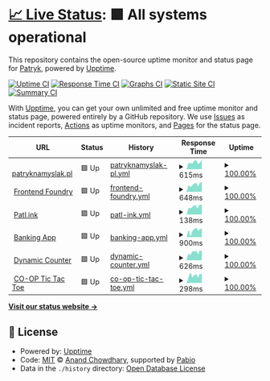 # [📈 Live Status](https://PatrykNamyslak.github.io/status-check): <!--live status--> **🟩 All systems operational**

This repository contains the open-source uptime monitor and status page for [Patryk](https://patryknamyslak.pl), powered by [Upptime](https://github.com/upptime/upptime).

[![Uptime CI](https://github.com/PatrykNamyslak/status-check/workflows/Uptime%20CI/badge.svg)](https://github.com/PatrykNamyslak/status-check/actions?query=workflow%3A%22Uptime+CI%22)
[![Response Time CI](https://github.com/PatrykNamyslak/status-check/workflows/Response%20Time%20CI/badge.svg)](https://github.com/PatrykNamyslak/status-check/actions?query=workflow%3A%22Response+Time+CI%22)
[![Graphs CI](https://github.com/PatrykNamyslak/status-check/workflows/Graphs%20CI/badge.svg)](https://github.com/PatrykNamyslak/status-check/actions?query=workflow%3A%22Graphs+CI%22)
[![Static Site CI](https://github.com/PatrykNamyslak/status-check/workflows/Static%20Site%20CI/badge.svg)](https://github.com/PatrykNamyslak/status-check/actions?query=workflow%3A%22Static+Site+CI%22)
[![Summary CI](https://github.com/PatrykNamyslak/status-check/workflows/Summary%20CI/badge.svg)](https://github.com/PatrykNamyslak/status-check/actions?query=workflow%3A%22Summary+CI%22)

With [Upptime](https://upptime.js.org), you can get your own unlimited and free uptime monitor and status page, powered entirely by a GitHub repository. We use [Issues](https://github.com/PatrykNamyslak/status-check/issues) as incident reports, [Actions](https://github.com/PatrykNamyslak/status-check/actions) as uptime monitors, and [Pages](https://PatrykNamyslak.github.io/status-check) for the status page.

<!--start: status pages-->
<!-- This summary is generated by Upptime (https://github.com/upptime/upptime) -->
<!-- Do not edit this manually, your changes will be overwritten -->
<!-- prettier-ignore -->
| URL | Status | History | Response Time | Uptime |
| --- | ------ | ------- | ------------- | ------ |
| <img alt="" src="https://icons.duckduckgo.com/ip3/patl.ink.ico" height="13"> [patryknamyslak.pl](https://patl.ink/pn) | 🟩 Up | [patryknamyslak-pl.yml](https://github.com/PatrykNamyslak/status-check/commits/HEAD/history/patryknamyslak-pl.yml) | <details><summary><img alt="Response time graph" src="./graphs/patryknamyslak-pl/response-time-week.png" height="20"> 615ms</summary><br><a href="https://PatrykNamyslak.github.io/status-check/history/patryknamyslak-pl"><img alt="Response time 732" src="https://img.shields.io/endpoint?url=https%3A%2F%2Fraw.githubusercontent.com%2FPatrykNamyslak%2Fstatus-check%2FHEAD%2Fapi%2Fpatryknamyslak-pl%2Fresponse-time.json"></a><br><a href="https://PatrykNamyslak.github.io/status-check/history/patryknamyslak-pl"><img alt="24-hour response time 470" src="https://img.shields.io/endpoint?url=https%3A%2F%2Fraw.githubusercontent.com%2FPatrykNamyslak%2Fstatus-check%2FHEAD%2Fapi%2Fpatryknamyslak-pl%2Fresponse-time-day.json"></a><br><a href="https://PatrykNamyslak.github.io/status-check/history/patryknamyslak-pl"><img alt="7-day response time 615" src="https://img.shields.io/endpoint?url=https%3A%2F%2Fraw.githubusercontent.com%2FPatrykNamyslak%2Fstatus-check%2FHEAD%2Fapi%2Fpatryknamyslak-pl%2Fresponse-time-week.json"></a><br><a href="https://PatrykNamyslak.github.io/status-check/history/patryknamyslak-pl"><img alt="30-day response time 587" src="https://img.shields.io/endpoint?url=https%3A%2F%2Fraw.githubusercontent.com%2FPatrykNamyslak%2Fstatus-check%2FHEAD%2Fapi%2Fpatryknamyslak-pl%2Fresponse-time-month.json"></a><br><a href="https://PatrykNamyslak.github.io/status-check/history/patryknamyslak-pl"><img alt="1-year response time 732" src="https://img.shields.io/endpoint?url=https%3A%2F%2Fraw.githubusercontent.com%2FPatrykNamyslak%2Fstatus-check%2FHEAD%2Fapi%2Fpatryknamyslak-pl%2Fresponse-time-year.json"></a></details> | <details><summary><a href="https://PatrykNamyslak.github.io/status-check/history/patryknamyslak-pl">100.00%</a></summary><a href="https://PatrykNamyslak.github.io/status-check/history/patryknamyslak-pl"><img alt="All-time uptime 96.75%" src="https://img.shields.io/endpoint?url=https%3A%2F%2Fraw.githubusercontent.com%2FPatrykNamyslak%2Fstatus-check%2FHEAD%2Fapi%2Fpatryknamyslak-pl%2Fuptime.json"></a><br><a href="https://PatrykNamyslak.github.io/status-check/history/patryknamyslak-pl"><img alt="24-hour uptime 100.00%" src="https://img.shields.io/endpoint?url=https%3A%2F%2Fraw.githubusercontent.com%2FPatrykNamyslak%2Fstatus-check%2FHEAD%2Fapi%2Fpatryknamyslak-pl%2Fuptime-day.json"></a><br><a href="https://PatrykNamyslak.github.io/status-check/history/patryknamyslak-pl"><img alt="7-day uptime 100.00%" src="https://img.shields.io/endpoint?url=https%3A%2F%2Fraw.githubusercontent.com%2FPatrykNamyslak%2Fstatus-check%2FHEAD%2Fapi%2Fpatryknamyslak-pl%2Fuptime-week.json"></a><br><a href="https://PatrykNamyslak.github.io/status-check/history/patryknamyslak-pl"><img alt="30-day uptime 97.55%" src="https://img.shields.io/endpoint?url=https%3A%2F%2Fraw.githubusercontent.com%2FPatrykNamyslak%2Fstatus-check%2FHEAD%2Fapi%2Fpatryknamyslak-pl%2Fuptime-month.json"></a><br><a href="https://PatrykNamyslak.github.io/status-check/history/patryknamyslak-pl"><img alt="1-year uptime 96.75%" src="https://img.shields.io/endpoint?url=https%3A%2F%2Fraw.githubusercontent.com%2FPatrykNamyslak%2Fstatus-check%2FHEAD%2Fapi%2Fpatryknamyslak-pl%2Fuptime-year.json"></a></details>
| <img alt="" src="https://icons.duckduckgo.com/ip3/patl.ink.ico" height="13"> [Frontend Foundry](https://patl.ink/?url=iITaBt) | 🟩 Up | [frontend-foundry.yml](https://github.com/PatrykNamyslak/status-check/commits/HEAD/history/frontend-foundry.yml) | <details><summary><img alt="Response time graph" src="./graphs/frontend-foundry/response-time-week.png" height="20"> 648ms</summary><br><a href="https://PatrykNamyslak.github.io/status-check/history/frontend-foundry"><img alt="Response time 650" src="https://img.shields.io/endpoint?url=https%3A%2F%2Fraw.githubusercontent.com%2FPatrykNamyslak%2Fstatus-check%2FHEAD%2Fapi%2Ffrontend-foundry%2Fresponse-time.json"></a><br><a href="https://PatrykNamyslak.github.io/status-check/history/frontend-foundry"><img alt="24-hour response time 544" src="https://img.shields.io/endpoint?url=https%3A%2F%2Fraw.githubusercontent.com%2FPatrykNamyslak%2Fstatus-check%2FHEAD%2Fapi%2Ffrontend-foundry%2Fresponse-time-day.json"></a><br><a href="https://PatrykNamyslak.github.io/status-check/history/frontend-foundry"><img alt="7-day response time 648" src="https://img.shields.io/endpoint?url=https%3A%2F%2Fraw.githubusercontent.com%2FPatrykNamyslak%2Fstatus-check%2FHEAD%2Fapi%2Ffrontend-foundry%2Fresponse-time-week.json"></a><br><a href="https://PatrykNamyslak.github.io/status-check/history/frontend-foundry"><img alt="30-day response time 623" src="https://img.shields.io/endpoint?url=https%3A%2F%2Fraw.githubusercontent.com%2FPatrykNamyslak%2Fstatus-check%2FHEAD%2Fapi%2Ffrontend-foundry%2Fresponse-time-month.json"></a><br><a href="https://PatrykNamyslak.github.io/status-check/history/frontend-foundry"><img alt="1-year response time 650" src="https://img.shields.io/endpoint?url=https%3A%2F%2Fraw.githubusercontent.com%2FPatrykNamyslak%2Fstatus-check%2FHEAD%2Fapi%2Ffrontend-foundry%2Fresponse-time-year.json"></a></details> | <details><summary><a href="https://PatrykNamyslak.github.io/status-check/history/frontend-foundry">100.00%</a></summary><a href="https://PatrykNamyslak.github.io/status-check/history/frontend-foundry"><img alt="All-time uptime 97.60%" src="https://img.shields.io/endpoint?url=https%3A%2F%2Fraw.githubusercontent.com%2FPatrykNamyslak%2Fstatus-check%2FHEAD%2Fapi%2Ffrontend-foundry%2Fuptime.json"></a><br><a href="https://PatrykNamyslak.github.io/status-check/history/frontend-foundry"><img alt="24-hour uptime 100.00%" src="https://img.shields.io/endpoint?url=https%3A%2F%2Fraw.githubusercontent.com%2FPatrykNamyslak%2Fstatus-check%2FHEAD%2Fapi%2Ffrontend-foundry%2Fuptime-day.json"></a><br><a href="https://PatrykNamyslak.github.io/status-check/history/frontend-foundry"><img alt="7-day uptime 100.00%" src="https://img.shields.io/endpoint?url=https%3A%2F%2Fraw.githubusercontent.com%2FPatrykNamyslak%2Fstatus-check%2FHEAD%2Fapi%2Ffrontend-foundry%2Fuptime-week.json"></a><br><a href="https://PatrykNamyslak.github.io/status-check/history/frontend-foundry"><img alt="30-day uptime 97.55%" src="https://img.shields.io/endpoint?url=https%3A%2F%2Fraw.githubusercontent.com%2FPatrykNamyslak%2Fstatus-check%2FHEAD%2Fapi%2Ffrontend-foundry%2Fuptime-month.json"></a><br><a href="https://PatrykNamyslak.github.io/status-check/history/frontend-foundry"><img alt="1-year uptime 97.60%" src="https://img.shields.io/endpoint?url=https%3A%2F%2Fraw.githubusercontent.com%2FPatrykNamyslak%2Fstatus-check%2FHEAD%2Fapi%2Ffrontend-foundry%2Fuptime-year.json"></a></details>
| <img alt="" src="https://icons.duckduckgo.com/ip3/patl.ink.ico" height="13"> [Patl.ink](https://patl.ink/) | 🟩 Up | [patl-ink.yml](https://github.com/PatrykNamyslak/status-check/commits/HEAD/history/patl-ink.yml) | <details><summary><img alt="Response time graph" src="./graphs/patl-ink/response-time-week.png" height="20"> 138ms</summary><br><a href="https://PatrykNamyslak.github.io/status-check/history/patl-ink"><img alt="Response time 136" src="https://img.shields.io/endpoint?url=https%3A%2F%2Fraw.githubusercontent.com%2FPatrykNamyslak%2Fstatus-check%2FHEAD%2Fapi%2Fpatl-ink%2Fresponse-time.json"></a><br><a href="https://PatrykNamyslak.github.io/status-check/history/patl-ink"><img alt="24-hour response time 102" src="https://img.shields.io/endpoint?url=https%3A%2F%2Fraw.githubusercontent.com%2FPatrykNamyslak%2Fstatus-check%2FHEAD%2Fapi%2Fpatl-ink%2Fresponse-time-day.json"></a><br><a href="https://PatrykNamyslak.github.io/status-check/history/patl-ink"><img alt="7-day response time 138" src="https://img.shields.io/endpoint?url=https%3A%2F%2Fraw.githubusercontent.com%2FPatrykNamyslak%2Fstatus-check%2FHEAD%2Fapi%2Fpatl-ink%2Fresponse-time-week.json"></a><br><a href="https://PatrykNamyslak.github.io/status-check/history/patl-ink"><img alt="30-day response time 139" src="https://img.shields.io/endpoint?url=https%3A%2F%2Fraw.githubusercontent.com%2FPatrykNamyslak%2Fstatus-check%2FHEAD%2Fapi%2Fpatl-ink%2Fresponse-time-month.json"></a><br><a href="https://PatrykNamyslak.github.io/status-check/history/patl-ink"><img alt="1-year response time 136" src="https://img.shields.io/endpoint?url=https%3A%2F%2Fraw.githubusercontent.com%2FPatrykNamyslak%2Fstatus-check%2FHEAD%2Fapi%2Fpatl-ink%2Fresponse-time-year.json"></a></details> | <details><summary><a href="https://PatrykNamyslak.github.io/status-check/history/patl-ink">100.00%</a></summary><a href="https://PatrykNamyslak.github.io/status-check/history/patl-ink"><img alt="All-time uptime 98.52%" src="https://img.shields.io/endpoint?url=https%3A%2F%2Fraw.githubusercontent.com%2FPatrykNamyslak%2Fstatus-check%2FHEAD%2Fapi%2Fpatl-ink%2Fuptime.json"></a><br><a href="https://PatrykNamyslak.github.io/status-check/history/patl-ink"><img alt="24-hour uptime 100.00%" src="https://img.shields.io/endpoint?url=https%3A%2F%2Fraw.githubusercontent.com%2FPatrykNamyslak%2Fstatus-check%2FHEAD%2Fapi%2Fpatl-ink%2Fuptime-day.json"></a><br><a href="https://PatrykNamyslak.github.io/status-check/history/patl-ink"><img alt="7-day uptime 100.00%" src="https://img.shields.io/endpoint?url=https%3A%2F%2Fraw.githubusercontent.com%2FPatrykNamyslak%2Fstatus-check%2FHEAD%2Fapi%2Fpatl-ink%2Fuptime-week.json"></a><br><a href="https://PatrykNamyslak.github.io/status-check/history/patl-ink"><img alt="30-day uptime 97.55%" src="https://img.shields.io/endpoint?url=https%3A%2F%2Fraw.githubusercontent.com%2FPatrykNamyslak%2Fstatus-check%2FHEAD%2Fapi%2Fpatl-ink%2Fuptime-month.json"></a><br><a href="https://PatrykNamyslak.github.io/status-check/history/patl-ink"><img alt="1-year uptime 98.52%" src="https://img.shields.io/endpoint?url=https%3A%2F%2Fraw.githubusercontent.com%2FPatrykNamyslak%2Fstatus-check%2FHEAD%2Fapi%2Fpatl-ink%2Fuptime-year.json"></a></details>
| <img alt="" src="https://icons.duckduckgo.com/ip3/patl.ink.ico" height="13"> [Banking App](https://patl.ink/?url=8fTcEv) | 🟩 Up | [banking-app.yml](https://github.com/PatrykNamyslak/status-check/commits/HEAD/history/banking-app.yml) | <details><summary><img alt="Response time graph" src="./graphs/banking-app/response-time-week.png" height="20"> 900ms</summary><br><a href="https://PatrykNamyslak.github.io/status-check/history/banking-app"><img alt="Response time 1004" src="https://img.shields.io/endpoint?url=https%3A%2F%2Fraw.githubusercontent.com%2FPatrykNamyslak%2Fstatus-check%2FHEAD%2Fapi%2Fbanking-app%2Fresponse-time.json"></a><br><a href="https://PatrykNamyslak.github.io/status-check/history/banking-app"><img alt="24-hour response time 764" src="https://img.shields.io/endpoint?url=https%3A%2F%2Fraw.githubusercontent.com%2FPatrykNamyslak%2Fstatus-check%2FHEAD%2Fapi%2Fbanking-app%2Fresponse-time-day.json"></a><br><a href="https://PatrykNamyslak.github.io/status-check/history/banking-app"><img alt="7-day response time 900" src="https://img.shields.io/endpoint?url=https%3A%2F%2Fraw.githubusercontent.com%2FPatrykNamyslak%2Fstatus-check%2FHEAD%2Fapi%2Fbanking-app%2Fresponse-time-week.json"></a><br><a href="https://PatrykNamyslak.github.io/status-check/history/banking-app"><img alt="30-day response time 961" src="https://img.shields.io/endpoint?url=https%3A%2F%2Fraw.githubusercontent.com%2FPatrykNamyslak%2Fstatus-check%2FHEAD%2Fapi%2Fbanking-app%2Fresponse-time-month.json"></a><br><a href="https://PatrykNamyslak.github.io/status-check/history/banking-app"><img alt="1-year response time 1004" src="https://img.shields.io/endpoint?url=https%3A%2F%2Fraw.githubusercontent.com%2FPatrykNamyslak%2Fstatus-check%2FHEAD%2Fapi%2Fbanking-app%2Fresponse-time-year.json"></a></details> | <details><summary><a href="https://PatrykNamyslak.github.io/status-check/history/banking-app">100.00%</a></summary><a href="https://PatrykNamyslak.github.io/status-check/history/banking-app"><img alt="All-time uptime 98.66%" src="https://img.shields.io/endpoint?url=https%3A%2F%2Fraw.githubusercontent.com%2FPatrykNamyslak%2Fstatus-check%2FHEAD%2Fapi%2Fbanking-app%2Fuptime.json"></a><br><a href="https://PatrykNamyslak.github.io/status-check/history/banking-app"><img alt="24-hour uptime 100.00%" src="https://img.shields.io/endpoint?url=https%3A%2F%2Fraw.githubusercontent.com%2FPatrykNamyslak%2Fstatus-check%2FHEAD%2Fapi%2Fbanking-app%2Fuptime-day.json"></a><br><a href="https://PatrykNamyslak.github.io/status-check/history/banking-app"><img alt="7-day uptime 100.00%" src="https://img.shields.io/endpoint?url=https%3A%2F%2Fraw.githubusercontent.com%2FPatrykNamyslak%2Fstatus-check%2FHEAD%2Fapi%2Fbanking-app%2Fuptime-week.json"></a><br><a href="https://PatrykNamyslak.github.io/status-check/history/banking-app"><img alt="30-day uptime 97.55%" src="https://img.shields.io/endpoint?url=https%3A%2F%2Fraw.githubusercontent.com%2FPatrykNamyslak%2Fstatus-check%2FHEAD%2Fapi%2Fbanking-app%2Fuptime-month.json"></a><br><a href="https://PatrykNamyslak.github.io/status-check/history/banking-app"><img alt="1-year uptime 98.66%" src="https://img.shields.io/endpoint?url=https%3A%2F%2Fraw.githubusercontent.com%2FPatrykNamyslak%2Fstatus-check%2FHEAD%2Fapi%2Fbanking-app%2Fuptime-year.json"></a></details>
| <img alt="" src="https://icons.duckduckgo.com/ip3/patl.ink.ico" height="13"> [Dynamic Counter](https://patl.ink/?url=Oxt9Sk) | 🟩 Up | [dynamic-counter.yml](https://github.com/PatrykNamyslak/status-check/commits/HEAD/history/dynamic-counter.yml) | <details><summary><img alt="Response time graph" src="./graphs/dynamic-counter/response-time-week.png" height="20"> 626ms</summary><br><a href="https://PatrykNamyslak.github.io/status-check/history/dynamic-counter"><img alt="Response time 570" src="https://img.shields.io/endpoint?url=https%3A%2F%2Fraw.githubusercontent.com%2FPatrykNamyslak%2Fstatus-check%2FHEAD%2Fapi%2Fdynamic-counter%2Fresponse-time.json"></a><br><a href="https://PatrykNamyslak.github.io/status-check/history/dynamic-counter"><img alt="24-hour response time 490" src="https://img.shields.io/endpoint?url=https%3A%2F%2Fraw.githubusercontent.com%2FPatrykNamyslak%2Fstatus-check%2FHEAD%2Fapi%2Fdynamic-counter%2Fresponse-time-day.json"></a><br><a href="https://PatrykNamyslak.github.io/status-check/history/dynamic-counter"><img alt="7-day response time 626" src="https://img.shields.io/endpoint?url=https%3A%2F%2Fraw.githubusercontent.com%2FPatrykNamyslak%2Fstatus-check%2FHEAD%2Fapi%2Fdynamic-counter%2Fresponse-time-week.json"></a><br><a href="https://PatrykNamyslak.github.io/status-check/history/dynamic-counter"><img alt="30-day response time 617" src="https://img.shields.io/endpoint?url=https%3A%2F%2Fraw.githubusercontent.com%2FPatrykNamyslak%2Fstatus-check%2FHEAD%2Fapi%2Fdynamic-counter%2Fresponse-time-month.json"></a><br><a href="https://PatrykNamyslak.github.io/status-check/history/dynamic-counter"><img alt="1-year response time 570" src="https://img.shields.io/endpoint?url=https%3A%2F%2Fraw.githubusercontent.com%2FPatrykNamyslak%2Fstatus-check%2FHEAD%2Fapi%2Fdynamic-counter%2Fresponse-time-year.json"></a></details> | <details><summary><a href="https://PatrykNamyslak.github.io/status-check/history/dynamic-counter">100.00%</a></summary><a href="https://PatrykNamyslak.github.io/status-check/history/dynamic-counter"><img alt="All-time uptime 98.66%" src="https://img.shields.io/endpoint?url=https%3A%2F%2Fraw.githubusercontent.com%2FPatrykNamyslak%2Fstatus-check%2FHEAD%2Fapi%2Fdynamic-counter%2Fuptime.json"></a><br><a href="https://PatrykNamyslak.github.io/status-check/history/dynamic-counter"><img alt="24-hour uptime 100.00%" src="https://img.shields.io/endpoint?url=https%3A%2F%2Fraw.githubusercontent.com%2FPatrykNamyslak%2Fstatus-check%2FHEAD%2Fapi%2Fdynamic-counter%2Fuptime-day.json"></a><br><a href="https://PatrykNamyslak.github.io/status-check/history/dynamic-counter"><img alt="7-day uptime 100.00%" src="https://img.shields.io/endpoint?url=https%3A%2F%2Fraw.githubusercontent.com%2FPatrykNamyslak%2Fstatus-check%2FHEAD%2Fapi%2Fdynamic-counter%2Fuptime-week.json"></a><br><a href="https://PatrykNamyslak.github.io/status-check/history/dynamic-counter"><img alt="30-day uptime 97.55%" src="https://img.shields.io/endpoint?url=https%3A%2F%2Fraw.githubusercontent.com%2FPatrykNamyslak%2Fstatus-check%2FHEAD%2Fapi%2Fdynamic-counter%2Fuptime-month.json"></a><br><a href="https://PatrykNamyslak.github.io/status-check/history/dynamic-counter"><img alt="1-year uptime 98.66%" src="https://img.shields.io/endpoint?url=https%3A%2F%2Fraw.githubusercontent.com%2FPatrykNamyslak%2Fstatus-check%2FHEAD%2Fapi%2Fdynamic-counter%2Fuptime-year.json"></a></details>
| <img alt="" src="https://icons.duckduckgo.com/ip3/patl.ink.ico" height="13"> [CO-OP Tic Tac Toe](https://patl.ink/?url=xDdetI) | 🟩 Up | [co-op-tic-tac-toe.yml](https://github.com/PatrykNamyslak/status-check/commits/HEAD/history/co-op-tic-tac-toe.yml) | <details><summary><img alt="Response time graph" src="./graphs/co-op-tic-tac-toe/response-time-week.png" height="20"> 298ms</summary><br><a href="https://PatrykNamyslak.github.io/status-check/history/co-op-tic-tac-toe"><img alt="Response time 248" src="https://img.shields.io/endpoint?url=https%3A%2F%2Fraw.githubusercontent.com%2FPatrykNamyslak%2Fstatus-check%2FHEAD%2Fapi%2Fco-op-tic-tac-toe%2Fresponse-time.json"></a><br><a href="https://PatrykNamyslak.github.io/status-check/history/co-op-tic-tac-toe"><img alt="24-hour response time 217" src="https://img.shields.io/endpoint?url=https%3A%2F%2Fraw.githubusercontent.com%2FPatrykNamyslak%2Fstatus-check%2FHEAD%2Fapi%2Fco-op-tic-tac-toe%2Fresponse-time-day.json"></a><br><a href="https://PatrykNamyslak.github.io/status-check/history/co-op-tic-tac-toe"><img alt="7-day response time 298" src="https://img.shields.io/endpoint?url=https%3A%2F%2Fraw.githubusercontent.com%2FPatrykNamyslak%2Fstatus-check%2FHEAD%2Fapi%2Fco-op-tic-tac-toe%2Fresponse-time-week.json"></a><br><a href="https://PatrykNamyslak.github.io/status-check/history/co-op-tic-tac-toe"><img alt="30-day response time 279" src="https://img.shields.io/endpoint?url=https%3A%2F%2Fraw.githubusercontent.com%2FPatrykNamyslak%2Fstatus-check%2FHEAD%2Fapi%2Fco-op-tic-tac-toe%2Fresponse-time-month.json"></a><br><a href="https://PatrykNamyslak.github.io/status-check/history/co-op-tic-tac-toe"><img alt="1-year response time 248" src="https://img.shields.io/endpoint?url=https%3A%2F%2Fraw.githubusercontent.com%2FPatrykNamyslak%2Fstatus-check%2FHEAD%2Fapi%2Fco-op-tic-tac-toe%2Fresponse-time-year.json"></a></details> | <details><summary><a href="https://PatrykNamyslak.github.io/status-check/history/co-op-tic-tac-toe">100.00%</a></summary><a href="https://PatrykNamyslak.github.io/status-check/history/co-op-tic-tac-toe"><img alt="All-time uptime 98.66%" src="https://img.shields.io/endpoint?url=https%3A%2F%2Fraw.githubusercontent.com%2FPatrykNamyslak%2Fstatus-check%2FHEAD%2Fapi%2Fco-op-tic-tac-toe%2Fuptime.json"></a><br><a href="https://PatrykNamyslak.github.io/status-check/history/co-op-tic-tac-toe"><img alt="24-hour uptime 100.00%" src="https://img.shields.io/endpoint?url=https%3A%2F%2Fraw.githubusercontent.com%2FPatrykNamyslak%2Fstatus-check%2FHEAD%2Fapi%2Fco-op-tic-tac-toe%2Fuptime-day.json"></a><br><a href="https://PatrykNamyslak.github.io/status-check/history/co-op-tic-tac-toe"><img alt="7-day uptime 100.00%" src="https://img.shields.io/endpoint?url=https%3A%2F%2Fraw.githubusercontent.com%2FPatrykNamyslak%2Fstatus-check%2FHEAD%2Fapi%2Fco-op-tic-tac-toe%2Fuptime-week.json"></a><br><a href="https://PatrykNamyslak.github.io/status-check/history/co-op-tic-tac-toe"><img alt="30-day uptime 97.55%" src="https://img.shields.io/endpoint?url=https%3A%2F%2Fraw.githubusercontent.com%2FPatrykNamyslak%2Fstatus-check%2FHEAD%2Fapi%2Fco-op-tic-tac-toe%2Fuptime-month.json"></a><br><a href="https://PatrykNamyslak.github.io/status-check/history/co-op-tic-tac-toe"><img alt="1-year uptime 98.66%" src="https://img.shields.io/endpoint?url=https%3A%2F%2Fraw.githubusercontent.com%2FPatrykNamyslak%2Fstatus-check%2FHEAD%2Fapi%2Fco-op-tic-tac-toe%2Fuptime-year.json"></a></details>

<!--end: status pages-->

[**Visit our status website →**](https://PatrykNamyslak.github.io/status-check)

## 📄 License

- Powered by: [Upptime](https://github.com/upptime/upptime)
- Code: [MIT](./LICENSE) © [Anand Chowdhary](https://anandchowdhary.com), supported by [Pabio](https://pabio.com)
- Data in the `./history` directory: [Open Database License](https://opendatacommons.org/licenses/odbl/1-0/)
